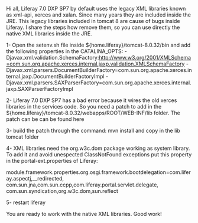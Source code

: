 Hi all, Liferay 7.0 DXP SP7 by default uses the legacy XML libraries known as xml-api, xerces and xalan. Since many years they are included inside the JRE. 
This legacy libraries included in tomcat 8 are cause of bugs inside Liferay. I share the steps how remove them, so you can use directly the native XML libraries inside the JRE.

1- Open the setenv.sh file inside ${home.liferay}/tomcat-8.0.32/bin and add the following properties in the CATALINA_OPTS: 
-Djavax.xml.validation.SchemaFactory:http://www.w3.org/2001/XMLSchema=com.sun.org.apache.xerces.internal.jaxp.validation.XMLSchemaFactory -Djavax.xml.parsers.DocumentBuilderFactory=com.sun.org.apache.xerces.internal.jaxp.DocumentBuilderFactoryImpl -Djavax.xml.parsers.SAXParserFactory=com.sun.org.apache.xerces.internal.jaxp.SAXParserFactoryImpl

2- Liferay 7.0 DXP SP7 has a bad error because it wires the old xerces libraries in the services code. So you need a patch to add in the ${home.liferay}/tomcat-8.0.32/webapps/ROOT/WEB-INF/lib folder. The patch can be can be found here

3- build the patch through the command: mvn install and copy in the lib tomcat folder

4- XML libraries need the org.w3c.dom package working as system library. To add it and avoid unespected ClassNotFound exceptions put this property in the portal-ext.properties of Liferay:

module.framework.properties.org.osgi.framework.bootdelegation=com.liferay.aspectj,__redirected,  com.sun.jna,com.sun.ccpp,com.liferay.portal.servlet.delegate, com.sun.syndication,org.w3c.dom,sun.reflect

5- restart liferay

You are ready to work with the native XML libraries. Good work!
